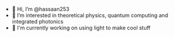 - 👋 Hi, I’m @hassaan253
- 👀 I’m interested in theoretical physics, quantum computing and integrated photonics
- 🌱 I'm currently working on using light to make cool stuff
<!---
hassaan253/hassaan253 is a ✨ special ✨ repository because its `README.md` (this file) appears on your GitHub profile.
You can click the Preview link to take a look at your changes.
--->
